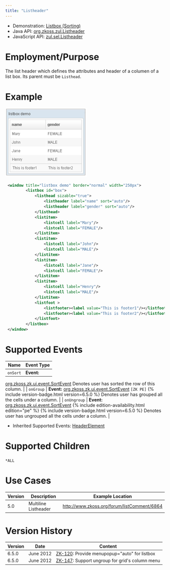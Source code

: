 ```yaml
---
title: "Listheader"
---
```



- Demonstration: [Listbox (Sorting)](http://www.zkoss.org/zkdemo/listbox/sorting)
- Java API: [org.zkoss.zul.Listheader](https://www.zkoss.org/javadoc/latest/zk/org/zkoss/zul/Listheader.html)
- JavaScript API:
  [zul.sel.Listheader](https://www.zkoss.org/javadoc/latest/jsdoc/classes/zul.sel.Listheader.html)


# Employment/Purpose

The list header which defines the attributes and header of a columen of
a list box. Its parent must be `Listhead`.

# Example

![](/zk_component_ref/images/ZKComRef_Listbox_Example.png)

```xml
 <window title="listbox demo" border="normal" width="250px">
         <listbox id="box">
             <listhead sizable="true">
                 <listheader label="name" sort="auto"/>
                 <listheader label="gender" sort="auto"/>
             </listhead>
             <listitem>
                 <listcell label="Mary"/>
                 <listcell label="FEMALE"/>
             </listitem>
             <listitem>
                 <listcell label="John"/>
                 <listcell label="MALE"/>
             </listitem>
             <listitem>
                 <listcell label="Jane"/>
                 <listcell label="FEMALE"/>
             </listitem>
             <listitem>
                 <listcell label="Henry"/>
                 <listcell label="MALE"/>
             </listitem>
             <listfoot >
                 <listfooter><label value="This is footer1"/></listfooter>
                 <listfooter><label value="This is footer2"/></listfooter>
             </listfoot>
         </listbox>        
 </window>
```

# Supported Events

| Name | Event Type |
|---|---|
| `onSort` | <strong>Event:</strong>
[org.zkoss.zk.ui.event.SortEvent](https://www.zkoss.org/javadoc/latest/zk/org/zkoss/zk/ui/event/SortEvent.html) Denotes user has
sorted the row of this column. |
| `onGroup` | <strong>Event:</strong>
[org.zkoss.zk.ui.event.SortEvent](https://www.zkoss.org/javadoc/latest/zk/org/zkoss/zk/ui/event/SortEvent.html)
`[ZK PE]`
{% include version-badge.html version=6.5.0 %} Denotes user has grouped all the
cells under a column. |
| `onUngroup` | <strong>Event:</strong>
[org.zkoss.zk.ui.event.SortEvent](https://www.zkoss.org/javadoc/latest/zk/org/zkoss/zk/ui/event/SortEvent.html) <!--REQUIRED ZK EDITION: PE -->
{% include edition-availability.html edition="pe" %}
{% include version-badge.html version=6.5.0 %} Denotes user has ungrouped all the
cells under a column. |

- Inherited Supported Events: [ HeaderElement]({{site.baseurl}}/zk_component_ref/headerelement#Supported_Events)

# Supported Children

`*ALL`

# Use Cases

| Version | Description          | Example Location                              |
|---------|----------------------|-----------------------------------------------|
| 5.0     | Multiline Listheader | <http://www.zkoss.org/forum/listComment/6864> |

# Version History



| Version | Date      | Content                                                                                  |
|---------|-----------|------------------------------------------------------------------------------------------|
| 6.5.0   | June 2012 | [ZK-120](http://tracker.zkoss.org/browse/ZK-120): Provide menupopup="auto" for listbox   |
| 6.5.0   | June 2012 | [ZK-147](http://tracker.zkoss.org/browse/ZK-147): Support ungroup for grid's column menu |


